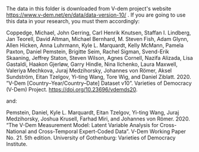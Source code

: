 
The data in this folder is downloaded from V-dem project's website https://www.v-dem.net/en/data/data-version-10/ . If you are going to use this data in your research, you must them accordingly:

Coppedge, Michael, John Gerring, Carl Henrik Knutsen, Staffan I. Lindberg, Jan Teorell, David Altman, Michael Bernhard, M. Steven Fish, Adam Glynn, Allen Hicken, Anna Luhrmann, Kyle L. Marquardt, Kelly McMann, Pamela Paxton, Daniel Pemstein, Brigitte Seim, Rachel Sigman, Svend-Erik Skaaning, Jeffrey Staton, Steven Wilson, Agnes Cornell, Nazifa Alizada, Lisa Gastaldi, Haakon Gjerløw, Garry Hindle, Nina Ilchenko, Laura Maxwell, Valeriya Mechkova, Juraj Medzihorsky, Johannes von Römer, Aksel Sundström, Eitan Tzelgov, Yi-ting Wang, Tore Wig, and Daniel Ziblatt. 2020. ”V-Dem [Country–Year/Country–Date] Dataset v10”. Varieties of Democracy (V-Dem) Project. https://doi.org/10.23696/vdemds20.

and:

Pemstein, Daniel, Kyle L. Marquardt, Eitan Tzelgov, Yi-ting Wang, Juraj Medzihorsky, Joshua Krusell, Farhad Miri, and Johannes von Römer. 2020. “The V-Dem Measurement Model: Latent Variable Analysis for Cross-National and Cross-Temporal Expert-Coded Data”. V-Dem Working Paper No. 21. 5th edition. University of Gothenburg: Varieties of Democracy Institute.
